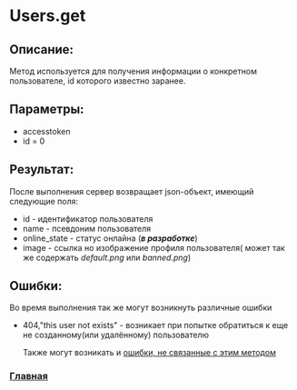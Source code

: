 # Users.get

## Описание:
Метод используется для получения информации о конкретном пользователе, id которого известно заранее.

## Параметры:
* accesstoken
* id = 0

## Результат:
После выполнения сервер возвращает json-объект, имеющий следующие поля:
* id - идентификатор пользователя
* name - псевдоним пользователя
* online_state - статус онлайна (*__в разработке__*)
* image - ссылка но изображение профиля пользователя( может так же содержать *default.png* или *banned.png*)

## Ошибки:
Во время выполнения так же могут возникнуть различные ошибки
* 404,"this user not exists" - возникает при попытке обратиться к еще не созданному(или удалённому) пользователю

    Также могут возникать и [ошибки, не связанные с этим методом](../errors.md "Список ошибок")

### [Главная](../docs.md "Главная страница документации")